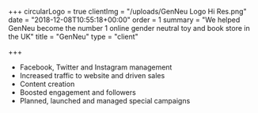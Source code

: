 +++
circularLogo = true
clientImg = "/uploads/GenNeu Logo Hi Res.png"
date = "2018-12-08T10:55:18+00:00"
order = 1
summary = "We helped GenNeu become the number 1 online gender neutral toy and book store in the UK"
title = "GenNeu"
type = "client"

+++
* Facebook, Twitter and Instagram management
* Increased traffic to website and driven sales
* Content creation 
* Boosted engagement and followers 
* Planned, launched and managed special campaigns 
